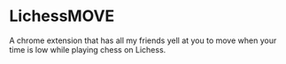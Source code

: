 # LichessMOVE
A chrome extension that has all my friends yell at you to move when your time is low while playing chess on Lichess.
